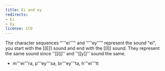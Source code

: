```yaml
---
title: Ei and ey
redirects:
- Ei
- Ey
license: CC0
---
```


The character sequences "'''ei'''" and "'''ey'''" represent the sound "eí", you start with the [[E]] sound and end with the [[Í]] sound. They represent the same sound since ''[[i]]'' and ''[[y]]'' sound the same.

* m'''ei'''ra, p'''ey'''sa, br'''ey'''ta, h'''ei'''tt
